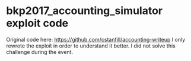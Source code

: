 # bkp2017_accounting_simulator exploit code

Original code here: https://github.com/cstanfill/accounting-writeup
I only rewrote the exploit in order to understand it better. I did not solve this challenge during the event.
